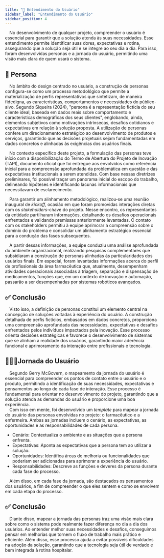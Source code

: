 ```yaml
---
title: "🔎 Entendimento do Usuário"
sidebar_label: "Entendimento do Usuário"
sidebar_position: 4
---
```


&emsp;No desenvolvimento de qualquer projeto, compreender o usuário é essencial para garantir que a solução atenda às suas necessidades. Esse entendimento permite identificar suas dores, expectativas e rotina, assegurando que a solução seja útil e se integre ao seu dia a dia. Para isso, foram desenvolvidas personas e a jornada do usuário, permitindo uma visão mais clara de quem usará o sistema.

## 👥 Persona 

&emsp;No âmbito do design centrado no usuário, a construção de personas configura-se como um processo metodológico que permite a materialização de perfis representativos que sintetizam, de maneira fidedigna, as características, comportamentos e necessidades do público-alvo. Segundo Siqueira (2024), "persona é a representação fictícia do seu cliente ideal, baseada em dados reais sobre comportamento e características demográficas dos seus clientes", englobando, ainda, elementos subjetivos como motivações intrínsecas, desafios cotidianos e expectativas em relação à solução proposta. A utilização de personas confere um direcionamento estratégico ao desenvolvimento de produtos e serviços, garantindo que as decisões projetuais sejam fundamentadas em dados concretos e alinhadas às exigências dos usuários finais.

&emsp;No contexto específico deste projeto, a formulação das personas teve início com a disponibilização do Termo de Abertura do Projeto de Inovação (TAPI), documento oficial que foi entregue aos envolvidos como referência inicial para a compreensão aprofundada da problemática em questão e das expectativas institucionais a serem atendidas. Com base nessas diretrizes preliminares, foi possível traçar um panorama inicial do escopo do trabalho, delineando hipóteses e identificando lacunas informacionais que necessitavam de esclarecimento.

&emsp;Para garantir um alinhamento metodológico, realizou-se uma reunião inaugural de *kickoff*, ocasião em que foram promovidas interações diretas com os *stakeholders*-chave do projeto. Nesse encontro, os representantes da entidade partilharam informações, detalhando os desafios operacionais enfrentados e validando premissas anteriormente levantadas. O contato com os stakeholders permitiu à equipe aprimorar a compreensão sobre o domínio do problema e consolidar um alinhamento estratégico essencial para a condução das fases subsequentes.

&emsp;A partir dessas informações, a equipe conduziu uma análise aprofundada do ambiente organizacional, realizando pesquisas complementares que subsidiaram a construção de personas alinhadas às particularidades dos usuários finais. Em especial, foram levantadas informações acerca do perfil de profissionais da área farmacêutica que, atualmente, desempenham atividades operacionais associadas à triagem, separação e dispensação de medicamentos, funções que, em um contexto de inovação e automação, passarão a ser desempenhadas por sistemas robóticos avançados.

## ✅ Conclusão

&emsp;Visto isso, a definição de personas constitui um elemento central na concepção de soluções voltadas à experiência do usuário. A construção detalhada de perfis fictícios, embasados em dados concretos, proporciona uma compreensão aprofundada das necessidades, expectativas e desafios enfrentados pelos indivíduos impactados pela inovação. Esse processo orienta decisões estratégicas e favorece o desenvolvimento de sistemas que se alinham à realidade dos usuários, garantindo maior aderência funcional e aprimoramento da interação entre profissionais e tecnologia.

## 🚶‍♀️‍➡️Jornada do Usuário

&emsp;Segundo Gerry McGovern, o mapeamento da jornada do usuário é essencial para compreender os pontos de contato entre o usuário e o produto, permitindo a identificação de suas necessidades, expectativas e pensamentos ao longo de cada fase de interação. Esse processo é fundamental para orientar no desenvolvimento do projeto, garantindo que a solução atenda as demandas do usuário e proporcione uma boa experiência.  
&emsp;Com isso em mente, foi desenvolvido um _template_ para mapear a jornada do usuário das personas envolvidas no projeto: o farmacêutico e a enfermeira. Ambas as jornadas incluem o cenário, as expectativas, as oportunidades e as responsabilidades de cada persona.

- Cenário: Contextualiza o ambiente e as situações que a persona enfrenta.
- Expectativas: Aponta as expectativas que a persona tem ao utilizar a solução.
- Oportunidades: Identifica áreas de melhoria ou funcionalidades que poderiam ser adicionadas para aprimorar a experiência do usuário.
- Responsabilidades: Descreve as funções e deveres da persona durante cada fase do processo.

&emsp;Além disso, em cada fase da jornada, são destacados os pensamentos dos usuários, a fim de compreender o que eles sentem e como se envolvem em cada etapa do processo.

## ✅ Conclusão

&emsp;Diante disso, mapear a jornada das personas traz uma visão mais clara sobre como o sistema pode realmente fazer diferença no dia a dia dos usuários. Ao entender melhor suas necessidades e desafios, conseguimos pensar em melhorias que tornem o fluxo de trabalho mais prático e eficiente. Além disso, esse processo ajuda a evitar possíveis dificuldades na adoção da solução, garantindo que a tecnologia seja útil de verdade e bem integrada à rotina hospitalar.
